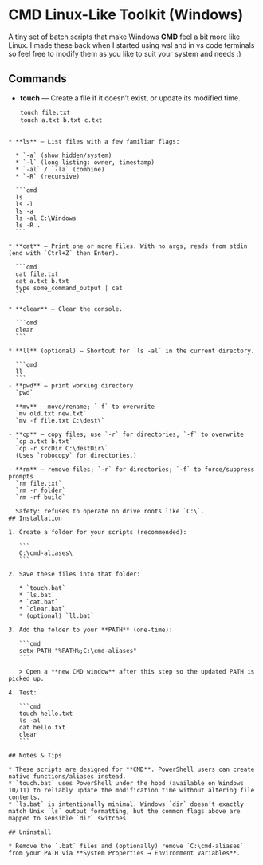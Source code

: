 # CMD Linux-Like Toolkit (Windows)

A tiny set of batch scripts that make Windows **CMD** feel a bit more like Linux.
I made these back when I started using wsl and in vs code terminals so feel free to modify them as you like to suit your system and needs :)

## Commands

- **touch** — Create a file if it doesn’t exist, or update its modified time.
  ```cmd
  touch file.txt
  touch a.txt b.txt c.txt
````

* **ls** — List files with a few familiar flags:

  * `-a` (show hidden/system)
  * `-l` (long listing: owner, timestamp)
  * `-al` / `-la` (combine)
  * `-R` (recursive)

  ```cmd
  ls
  ls -l
  ls -a
  ls -al C:\Windows
  ls -R .
  ```

* **cat** — Print one or more files. With no args, reads from stdin (end with `Ctrl+Z` then Enter).

  ```cmd
  cat file.txt
  cat a.txt b.txt
  type some_command_output | cat
  ```

* **clear** — Clear the console.

  ```cmd
  clear
  ```

* **ll** (optional) — Shortcut for `ls -al` in the current directory.

  ```cmd
  ll
  ```
- **pwd** — print working directory  
  `pwd`

- **mv** — move/rename; `-f` to overwrite  
  `mv old.txt new.txt`  
  `mv -f file.txt C:\dest\`

- **cp** — copy files; use `-r` for directories, `-f` to overwrite  
  `cp a.txt b.txt`  
  `cp -r srcDir C:\destDir\`  
  (Uses `robocopy` for directories.)

- **rm** — remove files; `-r` for directories; `-f` to force/suppress prompts  
  `rm file.txt`  
  `rm -r folder`  
  `rm -rf build`
  
  Safety: refuses to operate on drive roots like `C:\`.
## Installation

1. Create a folder for your scripts (recommended):

   ```
   C:\cmd-aliases\
   ```

2. Save these files into that folder:

   * `touch.bat`
   * `ls.bat`
   * `cat.bat`
   * `clear.bat`
   * (optional) `ll.bat`

3. Add the folder to your **PATH** (one-time):

   ```cmd
   setx PATH "%PATH%;C:\cmd-aliases"
   ```

   > Open a **new CMD window** after this step so the updated PATH is picked up.

4. Test:

   ```cmd
   touch hello.txt
   ls -al
   cat hello.txt
   clear
   ```

## Notes & Tips

* These scripts are designed for **CMD**. PowerShell users can create native functions/aliases instead.
* `touch.bat` uses PowerShell under the hood (available on Windows 10/11) to reliably update the modification time without altering file contents.
* `ls.bat` is intentionally minimal. Windows `dir` doesn’t exactly match Unix `ls` output formatting, but the common flags above are mapped to sensible `dir` switches.

## Uninstall

* Remove the `.bat` files and (optionally) remove `C:\cmd-aliases` from your PATH via **System Properties → Environment Variables**.


